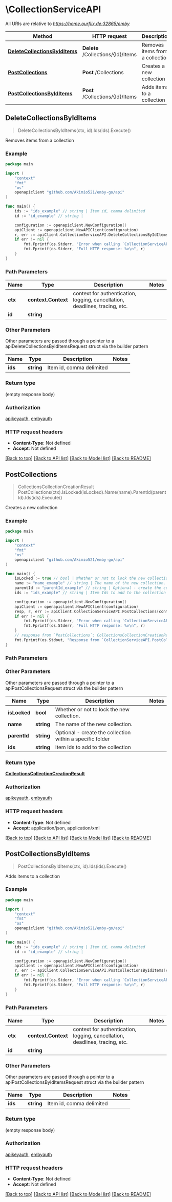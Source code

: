 # \CollectionServiceAPI

All URIs are relative to *https://home.ourflix.de:32865/emby*

Method | HTTP request | Description
------------- | ------------- | -------------
[**DeleteCollectionsByIdItems**](CollectionServiceAPI.md#DeleteCollectionsByIdItems) | **Delete** /Collections/{Id}/Items | Removes items from a collection
[**PostCollections**](CollectionServiceAPI.md#PostCollections) | **Post** /Collections | Creates a new collection
[**PostCollectionsByIdItems**](CollectionServiceAPI.md#PostCollectionsByIdItems) | **Post** /Collections/{Id}/Items | Adds items to a collection



## DeleteCollectionsByIdItems

> DeleteCollectionsByIdItems(ctx, id).Ids(ids).Execute()

Removes items from a collection



### Example

```go
package main

import (
	"context"
	"fmt"
	"os"
	openapiclient "github.com/Akimio521/emby-go/api"
)

func main() {
	ids := "ids_example" // string | Item id, comma delimited
	id := "id_example" // string | 

	configuration := openapiclient.NewConfiguration()
	apiClient := openapiclient.NewAPIClient(configuration)
	r, err := apiClient.CollectionServiceAPI.DeleteCollectionsByIdItems(context.Background(), id).Ids(ids).Execute()
	if err != nil {
		fmt.Fprintf(os.Stderr, "Error when calling `CollectionServiceAPI.DeleteCollectionsByIdItems``: %v\n", err)
		fmt.Fprintf(os.Stderr, "Full HTTP response: %v\n", r)
	}
}
```

### Path Parameters


Name | Type | Description  | Notes
------------- | ------------- | ------------- | -------------
**ctx** | **context.Context** | context for authentication, logging, cancellation, deadlines, tracing, etc.
**id** | **string** |  | 

### Other Parameters

Other parameters are passed through a pointer to a apiDeleteCollectionsByIdItemsRequest struct via the builder pattern


Name | Type | Description  | Notes
------------- | ------------- | ------------- | -------------
 **ids** | **string** | Item id, comma delimited | 


### Return type

 (empty response body)

### Authorization

[apikeyauth](../README.md#apikeyauth), [embyauth](../README.md#embyauth)

### HTTP request headers

- **Content-Type**: Not defined
- **Accept**: Not defined

[[Back to top]](#) [[Back to API list]](../README.md#documentation-for-api-endpoints)
[[Back to Model list]](../README.md#documentation-for-models)
[[Back to README]](../README.md)


## PostCollections

> CollectionsCollectionCreationResult PostCollections(ctx).IsLocked(isLocked).Name(name).ParentId(parentId).Ids(ids).Execute()

Creates a new collection



### Example

```go
package main

import (
	"context"
	"fmt"
	"os"
	openapiclient "github.com/Akimio521/emby-go/api"
)

func main() {
	isLocked := true // bool | Whether or not to lock the new collection. (optional)
	name := "name_example" // string | The name of the new collection. (optional)
	parentId := "parentId_example" // string | Optional - create the collection within a specific folder (optional)
	ids := "ids_example" // string | Item Ids to add to the collection (optional)

	configuration := openapiclient.NewConfiguration()
	apiClient := openapiclient.NewAPIClient(configuration)
	resp, r, err := apiClient.CollectionServiceAPI.PostCollections(context.Background()).IsLocked(isLocked).Name(name).ParentId(parentId).Ids(ids).Execute()
	if err != nil {
		fmt.Fprintf(os.Stderr, "Error when calling `CollectionServiceAPI.PostCollections``: %v\n", err)
		fmt.Fprintf(os.Stderr, "Full HTTP response: %v\n", r)
	}
	// response from `PostCollections`: CollectionsCollectionCreationResult
	fmt.Fprintf(os.Stdout, "Response from `CollectionServiceAPI.PostCollections`: %v\n", resp)
}
```

### Path Parameters



### Other Parameters

Other parameters are passed through a pointer to a apiPostCollectionsRequest struct via the builder pattern


Name | Type | Description  | Notes
------------- | ------------- | ------------- | -------------
 **isLocked** | **bool** | Whether or not to lock the new collection. | 
 **name** | **string** | The name of the new collection. | 
 **parentId** | **string** | Optional - create the collection within a specific folder | 
 **ids** | **string** | Item Ids to add to the collection | 

### Return type

[**CollectionsCollectionCreationResult**](CollectionsCollectionCreationResult.md)

### Authorization

[apikeyauth](../README.md#apikeyauth), [embyauth](../README.md#embyauth)

### HTTP request headers

- **Content-Type**: Not defined
- **Accept**: application/json, application/xml

[[Back to top]](#) [[Back to API list]](../README.md#documentation-for-api-endpoints)
[[Back to Model list]](../README.md#documentation-for-models)
[[Back to README]](../README.md)


## PostCollectionsByIdItems

> PostCollectionsByIdItems(ctx, id).Ids(ids).Execute()

Adds items to a collection



### Example

```go
package main

import (
	"context"
	"fmt"
	"os"
	openapiclient "github.com/Akimio521/emby-go/api"
)

func main() {
	ids := "ids_example" // string | Item id, comma delimited
	id := "id_example" // string | 

	configuration := openapiclient.NewConfiguration()
	apiClient := openapiclient.NewAPIClient(configuration)
	r, err := apiClient.CollectionServiceAPI.PostCollectionsByIdItems(context.Background(), id).Ids(ids).Execute()
	if err != nil {
		fmt.Fprintf(os.Stderr, "Error when calling `CollectionServiceAPI.PostCollectionsByIdItems``: %v\n", err)
		fmt.Fprintf(os.Stderr, "Full HTTP response: %v\n", r)
	}
}
```

### Path Parameters


Name | Type | Description  | Notes
------------- | ------------- | ------------- | -------------
**ctx** | **context.Context** | context for authentication, logging, cancellation, deadlines, tracing, etc.
**id** | **string** |  | 

### Other Parameters

Other parameters are passed through a pointer to a apiPostCollectionsByIdItemsRequest struct via the builder pattern


Name | Type | Description  | Notes
------------- | ------------- | ------------- | -------------
 **ids** | **string** | Item id, comma delimited | 


### Return type

 (empty response body)

### Authorization

[apikeyauth](../README.md#apikeyauth), [embyauth](../README.md#embyauth)

### HTTP request headers

- **Content-Type**: Not defined
- **Accept**: Not defined

[[Back to top]](#) [[Back to API list]](../README.md#documentation-for-api-endpoints)
[[Back to Model list]](../README.md#documentation-for-models)
[[Back to README]](../README.md)

